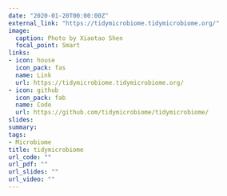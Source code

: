 ```yaml
---
date: "2020-01-20T00:00:00Z"
external_link: "https://tidymicrobiome.tidymicrobiome.org/"
image:
  caption: Photo by Xiaotao Shen
  focal_point: Smart
links:
- icon: house
  icon_pack: fas
  name: Link
  url: https://tidymicrobiome.tidymicrobiome.org/
- icon: github
  icon_pack: fab
  name: Code
  url: https://github.com/tidymicrobiome/tidymicrobiome/
slides: 
summary:
tags:
- Microbiome
title: tidymicrobiome
url_code: ""
url_pdf: ""
url_slides: ""
url_video: ""
---
```

